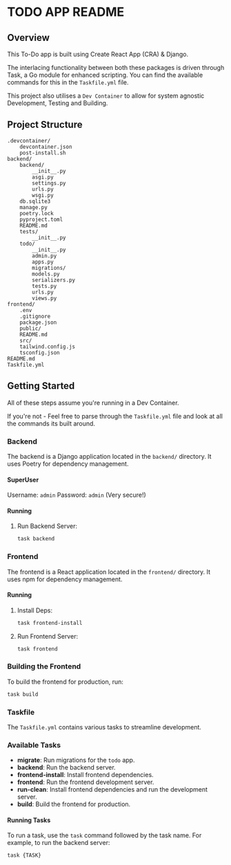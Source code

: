 # TODO APP README

## Overview

This To-Do app is built using Create React App (CRA) & Django.

The interlacing functionality between both these packages is driven through Task, a Go module for enhanced scripting. You can find the available commands for this in the `Taskfile.yml` file.

This project also utilises a `Dev Container` to allow for system agnostic Development, Testing and Building.

## Project Structure

```
.devcontainer/
    devcontainer.json
    post-install.sh
backend/
    backend/
        __init__.py
        asgi.py
        settings.py
        urls.py
        wsgi.py
    db.sqlite3
    manage.py
    poetry.lock
    pyproject.toml
    README.md
    tests/
        __init__.py
    todo/
        __init__.py
        admin.py
        apps.py
        migrations/
        models.py
        serializers.py
        tests.py
        urls.py
        views.py
frontend/
    .env
    .gitignore
    package.json
    public/
    README.md
    src/
    tailwind.config.js
    tsconfig.json
README.md
Taskfile.yml
```

## Getting Started

All of these steps assume you're running in a Dev Container.

If you're not - Feel free to parse through the `Taskfile.yml` file and look at all the commands its built around.

### Backend

The backend is a Django application located in the `backend/` directory. It uses Poetry for dependency management.

#### SuperUser

Username: `admin`
Password: `admin` (Very secure!)

#### Running

1. Run Backend Server:
   ```sh
   task backend
   ```

### Frontend

The frontend is a React application located in the `frontend/` directory. It uses npm for dependency management.

#### Running

1. Install Deps:

   ```sh
   task frontend-install
   ```

2. Run Frontend Server:
   ```sh
   task frontend
   ```

### Building the Frontend

To build the frontend for production, run:

```sh
task build
```

### Taskfile

The `Taskfile.yml` contains various tasks to streamline development.

### Available Tasks

- **migrate**: Run migrations for the `todo` app.
- **backend**: Run the backend server.
- **frontend-install**: Install frontend dependencies.
- **frontend**: Run the frontend development server.
- **run-clean**: Install frontend dependencies and run the development server.
- **build**: Build the frontend for production.

#### Running Tasks

To run a task, use the `task` command followed by the task name. For example, to run the backend server:

```sh
task {TASK}
```
